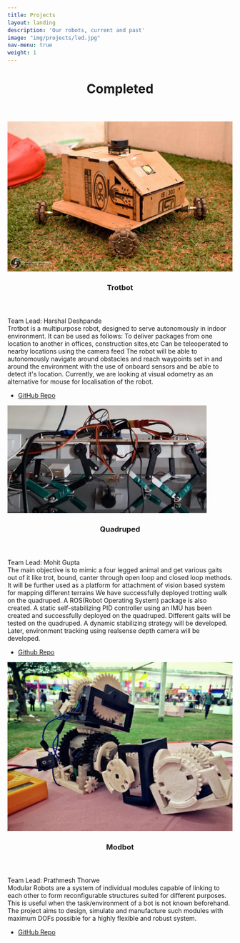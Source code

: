 ```yaml
---
title: Projects
layout: landing
description: 'Our robots, current and past'
image: "img/projects/led.jpg"
nav-menu: true
weight: 1
---
```


<!-- Main -->
<div id="main">

<!-- One -->
<!--<section id="one">
	<div class="inner">
		<header class="major">
			<h2>Major Projects:</h2>
		</header>
		<p>
		Some of our major projects are mentioned below.<br>
		Do check out the archives also, you will definitely find out something of your interest (^_^ )<br> 
		<a href="archive.html">
		<img src="disk.png"
			width="100" height="100" alt="floppy disk" style="vertical-align:middle">
		</a>
		<!--<a href="archive.erc to be inserted">Click here or on the flopp disk to access archive
		</a>->
		</p>
	</div>
</section>-->

<!-- Two -->

<div class="inner">
<header class="major">
<h1>Completed</h1>
</header>
</div>

<section id="two" class="spotlights">
	<section>
		<a href="https://github.com/ERC-BPGC/Trotbot" class="image">
			<img src="img/projects/trotbot.jpeg" alt="" data-position="center center" />
		</a>
		<div class="content">
			<div class="inner">
				<header class="major">
					<h3>Trotbot</h3>
				</header>
				<p>Team Lead: Harshal Deshpande <br>
						Trotbot is a multipurpose robot, designed to serve autonomously in indoor environment. It can be used as follows:
						To deliver packages from one location to another in offices, construction sites,etc
						Can be teleoperated to nearby locations using the camera feed
						The robot will be able to autonomously navigate around obstacles and reach waypoints set in and around the environment with the use of onboard sensors and be able to detect it's location.
						Currently, we are looking at visual odometry as an alternative for mouse for localisation of the robot.	</p>
				<ul class="actions">
					<li><a href="https://github.com/ERC-BPGC/Trotbot" class="button">GitHub Repo</a></li>
				</ul>
			</div>
		</div>
	</section>
	<section>
		<a href="https://github.com/MohitGupta007/Quadruped_BPGC" class="image">
			<img src="img/projects/quad.png" alt="" data-position="top center" />
		</a>
		<div class="content">
			<div class="inner">
				<header class="major">
					<h3>Quadruped</h3>
				</header>
				<p>Team Lead: Mohit Gupta<br>
				The main objective is to mimic a four legged animal and get various gaits out of it like trot, bound, canter through open loop and closed loop methods. It will be further used as a platform for attachment of vision based system for mapping different terrains
				We have successfully deployed trotting walk on the quadruped. A ROS(Robot Operating System) package is also created. A static self-stabilizing PID controller using an IMU has been created and successfully deployed on the quadruped.
				Different gaits will be tested on the quadruped. A dynamic stabilizing strategy will be developed. Later, environment tracking using realsense depth camera will be developed.
				</p>
				<ul class="actions">
					<li><a href="https://github.com/MohitGupta007/Quadruped_BPGC" class="button">Github Repo</a></li>
				</ul>
			</div>
		</div>
	</section>
	<section>
		<a href="https://github.com/rmvanarse/modbot2" class="image">
			<img src="img/projects/mod.jpeg" alt="" data-position="25% 25%" />
		</a>
		<div class="content">
			<div class="inner">
				<header class="major">
					<h3>Modbot</h3>
				</header>
				<p>Team Lead: Prathmesh Thorwe <br>
				Modular Robots are a system of individual modules capable of linking to each other to form reconfigurable structures suited for different purposes. This is useful when the task/environment of a bot is not known beforehand.
				The project aims to design, simulate and manufacture such modules with maximum DOFs possible for a highly flexible and robust system.
				</p>
				<ul class="actions">
					<li><a href="https://github.com/rmvanarse/modbot2" class="button">GitHub Repo</a></li>
				</ul>
			</div>
		</div>
	</section>
</section>
</div>
